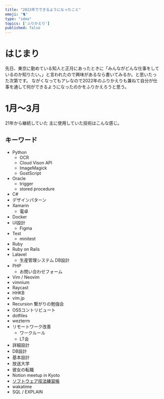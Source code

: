 ```yaml
---
title: "2022年でできるようになったこと"
emoji: "🐈"
type: "idea"
topics: ['ふりかえり']
published: false
---
```


# はじまり
先日、東京に勤めている知人と正月にあったときに「みんながどんな仕事をしているのか知りたい。」と言われたので興味があるなら書いてみるか。と思いたった次第です。
ながくなってもアレなので2022年のふりかえりも兼ねて自分が仕事を通して何ができるようになったのかをふりかえろうと思う。

# 1月〜3月
21年から継続していた
主に使用していた技術はこんな感じ。

## キーワード
- Python
    - OCR
    - Cloud Vison API
    - ImageMagick
    - GostScript
- Oracle
    - trigger
    - stored procedure
- C#
- デザインパターン
- Xamarin
    - 電卓
- Docker
- UI設計
    - Figma
- Test
    - minitest
- Ruby
- Ruby on Rails
- Lalavel
    - 生産管理システム DB設計
- PHP
    - お問い合わせフォーム
- Vim / Neovim
- vimnium
- Raycast
- HHKB
- vim.jp
- Recursion 繋がりの勉強会
- OSSコントリビュート
- dotfiles
- wezterm
- リモートワーク改善
    - ワークルール
    - LT会
- 詳細設計
- DB設計
- 基本設計
- 放送大学
- 彼女の転職
- Notion meetup in Kyoto
- [ソフトウェア技法練習帳](https://gihyo.jp/book/2020/978-4-297-11061-1)
- wakatime
- SQL / EXPLAIN
